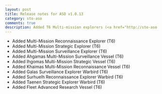 ```yaml
---
layout: post
title: Release notes for ASO v1.0.13
category: sto-aso
comments: true
description: Added T6 Multi-mission explorers (<a href="http://sto-aso.com.s3-website-us-east-1.amazonaws.com/1.0.13/sto-aso.zip">download</a>)
---
```


 - Added Multi-Mission Reconnaissance Explorer (T6)
 - Added Multi-Mission Strategic Explorer (T6)
 - Added Multi-Mission Surveillance Explorer (T6)
 - Added Ahgamas Multi-Mission Surveillance Vessel (T6)
 - Added Ihgomas Multi-Mission Strategic Vessel (T6)
 - Added Khaimas Multi-Mission Reconnaissance Vessel (T6)
 - Added Galas Surveillance Explorer Warbird (T6)
 - Added Surhuelh Reconnaissance Explorer Warbird (T6)
 - Added Taenen Strategic Explorer Warbird (T6)
 - Added Fleet Advanced Research Vessel (T6)